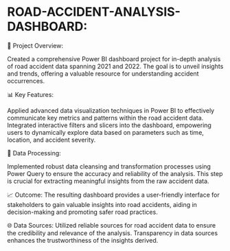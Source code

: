 # ROAD-ACCIDENT-ANALYSIS-DASHBOARD:


🚗 Project Overview:

Created a comprehensive Power BI dashboard project for in-depth analysis of road accident data spanning 2021 and 2022. The goal is to unveil insights and trends, offering a valuable resource for understanding accident occurrences.

📊 Key Features:

Applied advanced data visualization techniques in Power BI to effectively communicate key metrics and patterns within the road accident data.
Integrated interactive filters and slicers into the dashboard, empowering users to dynamically explore data based on parameters such as time, location, and accident severity.

🔄 Data Processing:

Implemented robust data cleansing and transformation processes using Power Query to ensure the accuracy and reliability of the analysis. This step is crucial for extracting meaningful insights from the raw accident data.

📈 Outcome:
The resulting dashboard provides a user-friendly interface for stakeholders to gain valuable insights into road accidents, aiding in decision-making and promoting safer road practices.

🌐 Data Sources:
Utilized reliable sources for road accident data to ensure the credibility and relevance of the analysis. Transparency in data sources enhances the trustworthiness of the insights derived.
